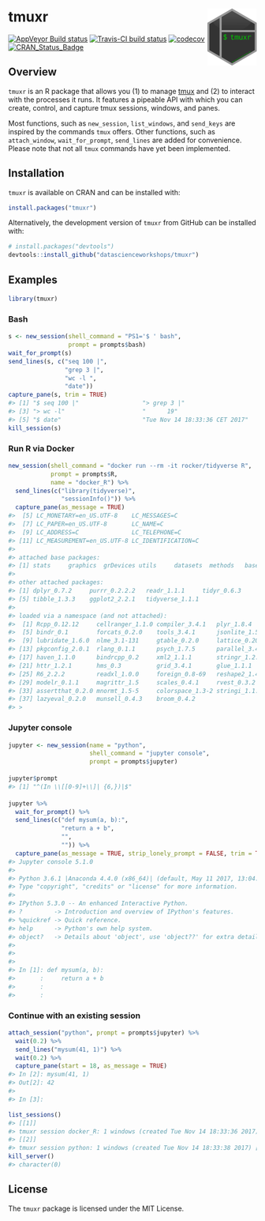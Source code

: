 
<!-- README.md is generated from README.Rmd. Please edit that file -->
tmuxr <img src="man/figures/logo.png" align="right" width="100px" />
====================================================================

[![AppVeyor Build status](https://ci.appveyor.com/api/projects/status/jw0bf2mt65q556ec/branch/master?svg=true)](https://ci.appveyor.com/project/jeroenjanssens/tmuxr/branch/master) [![Travis-CI build status](https://travis-ci.org/datascienceworkshops/tmuxr.svg?branch=master)](https://travis-ci.org/datascienceworkshops/tmuxr) [![codecov](https://codecov.io/gh/datascienceworkshops/tmuxr/branch/master/graph/badge.svg)](https://codecov.io/gh/datascienceworkshops/tmuxr) [![CRAN\_Status\_Badge](http://www.r-pkg.org/badges/version/tmuxr)](https://cran.r-project.org/package=tmuxr)

Overview
--------

`tmuxr` is an R package that allows you (1) to manage [tmux](https://github.com/tmux/tmux/wiki) and (2) to interact with the processes it runs. It features a pipeable API with which you can create, control, and capture tmux sessions, windows, and panes.

Most functions, such as `new_session`, `list_windows`, and `send_keys` are inspired by the commands `tmux` offers. Other functions, such as `attach_window`, `wait_for_prompt`, `send_lines` are added for convenience. Please note that not all `tmux` commands have yet been implemented.

Installation
------------

`tmuxr` is available on CRAN and can be installed with:

``` r
install.packages("tmuxr")
```

Alternatively, the development version of `tmuxr` from GitHub can be installed with:

``` r
# install.packages("devtools")
devtools::install_github("datascienceworkshops/tmuxr")
```

Examples
--------

``` r
library(tmuxr)
```

### Bash

``` r
s <- new_session(shell_command = "PS1='$ ' bash",
                 prompt = prompts$bash)
wait_for_prompt(s)
send_lines(s, c("seq 100 |",
                "grep 3 |",
                "wc -l ",
                "date"))
capture_pane(s, trim = TRUE)
#> [1] "$ seq 100 |"                  "> grep 3 |"                  
#> [3] "> wc -l"                      "      19"                    
#> [5] "$ date"                       "Tue Nov 14 18:33:36 CET 2017"
kill_session(s)
```

<!-- #### Full screen capture -->
<!-- ```{r} -->
<!-- new_session() %>% -->
<!--   send_keys("htop") %>% -->
<!--   send_enter() %>% -->
<!--   wait(2) %>% -->
<!--   capture_pane(as_message = TRUE) %>% -->
<!--   send_keys("q") -->
<!-- ``` -->
### Run R via Docker

``` r
new_session(shell_command = "docker run --rm -it rocker/tidyverse R",
            prompt = prompts$R,
            name = "docker_R") %>%
  send_lines(c("library(tidyverse)",
               "sessionInfo()")) %>%
  capture_pane(as_message = TRUE)
#>  [5] LC_MONETARY=en_US.UTF-8    LC_MESSAGES=C
#>  [7] LC_PAPER=en_US.UTF-8       LC_NAME=C
#>  [9] LC_ADDRESS=C               LC_TELEPHONE=C
#> [11] LC_MEASUREMENT=en_US.UTF-8 LC_IDENTIFICATION=C
#> 
#> attached base packages:
#> [1] stats     graphics  grDevices utils     datasets  methods   base
#> 
#> other attached packages:
#> [1] dplyr_0.7.2     purrr_0.2.2.2   readr_1.1.1     tidyr_0.6.3
#> [5] tibble_1.3.3    ggplot2_2.2.1   tidyverse_1.1.1
#> 
#> loaded via a namespace (and not attached):
#>  [1] Rcpp_0.12.12     cellranger_1.1.0 compiler_3.4.1   plyr_1.8.4
#>  [5] bindr_0.1        forcats_0.2.0    tools_3.4.1      jsonlite_1.5
#>  [9] lubridate_1.6.0  nlme_3.1-131     gtable_0.2.0     lattice_0.20-35
#> [13] pkgconfig_2.0.1  rlang_0.1.1      psych_1.7.5      parallel_3.4.1
#> [17] haven_1.1.0      bindrcpp_0.2     xml2_1.1.1       stringr_1.2.0
#> [21] httr_1.2.1       hms_0.3          grid_3.4.1       glue_1.1.1
#> [25] R6_2.2.2         readxl_1.0.0     foreign_0.8-69   reshape2_1.4.2
#> [29] modelr_0.1.1     magrittr_1.5     scales_0.4.1     rvest_0.3.2
#> [33] assertthat_0.2.0 mnormt_1.5-5     colorspace_1.3-2 stringi_1.1.5
#> [37] lazyeval_0.2.0   munsell_0.4.3    broom_0.4.2
#> >
```

### Jupyter console

``` r
jupyter <- new_session(name = "python",
                       shell_command = "jupyter console",
                       prompt = prompts$jupyter)

jupyter$prompt
#> [1] "^(In \\[[0-9]+\\]| {6,})|$"

jupyter %>%
  wait_for_prompt() %>%
  send_lines(c("def mysum(a, b):",
               "return a + b",
               "",
               "")) %>%
  capture_pane(as_message = TRUE, strip_lonely_prompt = FALSE, trim = TRUE)
#> Jupyter console 5.1.0
#> 
#> Python 3.6.1 |Anaconda 4.4.0 (x86_64)| (default, May 11 2017, 13:04:09)
#> Type "copyright", "credits" or "license" for more information.
#> 
#> IPython 5.3.0 -- An enhanced Interactive Python.
#> ?         -> Introduction and overview of IPython's features.
#> %quickref -> Quick reference.
#> help      -> Python's own help system.
#> object?   -> Details about 'object', use 'object??' for extra details.
#> 
#> 
#> 
#> In [1]: def mysum(a, b):
#>       :     return a + b
#>       :
#>       :
```

<!-- ### Capture a telnet session -->
<!-- ```{r, cache=TRUE} -->
<!-- new_session(shell_command = "telnet", prompt = "^telnet>$") %>% -->
<!--   send_keys("open towel.blinkenlights.nl") %>% -->
<!--   send_enter() %>% -->
<!--   wait(26) %>% -->
<!--   capture_pane(as_message = TRUE, trim = FALSE) %>% -->
<!--   kill_session() -->
<!-- ``` -->
### Continue with an existing session

``` r
attach_session("python", prompt = prompts$jupyter) %>%
  wait(0.2) %>%
  send_lines("mysum(41, 1)") %>%
  wait(0.2) %>%
  capture_pane(start = 18, as_message = TRUE)
#> In [2]: mysum(41, 1)
#> Out[2]: 42
#> 
#> In [3]:
```

``` r
list_sessions()
#> [[1]]
#> tmuxr session docker_R: 1 windows (created Tue Nov 14 18:33:36 2017) [80x24]
#> [[2]]
#> tmuxr session python: 1 windows (created Tue Nov 14 18:33:38 2017) [80x24]
kill_server()
#> character(0)
```

License
-------

The `tmuxr` package is licensed under the MIT License.
